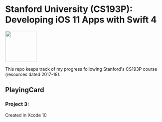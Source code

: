 # Stanford University (CS193P): Developing iOS 11 Apps with Swift 4

<img src="https://is3-ssl.mzstatic.com/image/thumb/course/CobaltPublic128/v4/81/d0/9c/81d09ca1-ec7b-19b2-a215-4ae39df215c5/source/168x214.png" width="100">

This repo keeps track of my progress following Stanford's CS193P course (resources dated 2017-18).

## PlayingCard

### Project 3: 

Created in Xcode 10
